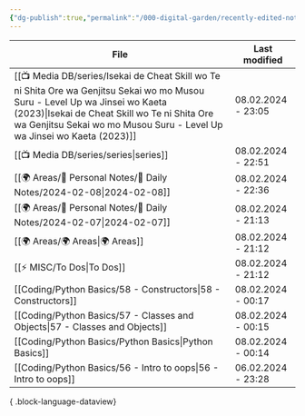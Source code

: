```yaml
---
{"dg-publish":true,"permalink":"/000-digital-garden/recently-edited-notes/","dgPassFrontmatter":true,"noteIcon":"3","created":"2023-12-14T09:05:52.599+05:30","updated":"2023-12-14T09:12:44.868+05:30"}
---
```


| File                                                                                                                                                                                                                                                         | Last modified      |
| ------------------------------------------------------------------------------------------------------------------------------------------------------------------------------------------------------------------------------------------------------------ | ------------------ |
| [[📺 Media DB/series/Isekai de Cheat Skill wo Te ni Shita Ore wa Genjitsu Sekai wo mo Musou Suru - Level Up wa Jinsei wo Kaeta (2023)\|Isekai de Cheat Skill wo Te ni Shita Ore wa Genjitsu Sekai wo mo Musou Suru - Level Up wa Jinsei wo Kaeta (2023)]] | 08.02.2024 - 23:05 |
| [[📺 Media DB/series/series\|series]]                                                                                                                                                                                                                     | 08.02.2024 - 22:51 |
| [[🌍 Areas/📧 Personal Notes/📓 Daily Notes/2024-02-08\|2024-02-08]]                                                                                                                                                                                      | 08.02.2024 - 22:36 |
| [[🌍 Areas/📧 Personal Notes/📓 Daily Notes/2024-02-07\|2024-02-07]]                                                                                                                                                                                      | 08.02.2024 - 21:13 |
| [[🌍 Areas/🌍 Areas\|🌍 Areas]]                                                                                                                                                                                                                           | 08.02.2024 - 21:12 |
| [[⚡ MISC/To Dos\|To Dos]]                                                                                                                                                                                                                                 | 08.02.2024 - 21:12 |
| [[Coding/Python Basics/58 - Constructors\|58 - Constructors]]                                                                                                                                                                                             | 08.02.2024 - 00:17 |
| [[Coding/Python Basics/57 - Classes and Objects\|57 - Classes and Objects]]                                                                                                                                                                               | 08.02.2024 - 00:15 |
| [[Coding/Python Basics/Python Basics\|Python Basics]]                                                                                                                                                                                                     | 08.02.2024 - 00:14 |
| [[Coding/Python Basics/56 - Intro to oops\|56 - Intro to oops]]                                                                                                                                                                                           | 06.02.2024 - 23:28 |

{ .block-language-dataview}